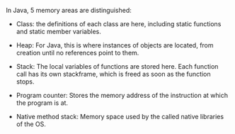 In Java, 5 memory areas are distinguished:

-   Class: the definitions of each class are here, including static
functions and static member variables.

-   Heap: For Java, this is where instances of objects are located, from
creation until no references point to them.

-   Stack: The local variables of functions are stored here. Each
function call has its own stackframe, which is freed as soon as the
function stops.

-   Program counter: Stores the memory address of the instruction at
which the program is at.

-   Native method stack: Memory space used by the called native
libraries of the OS.